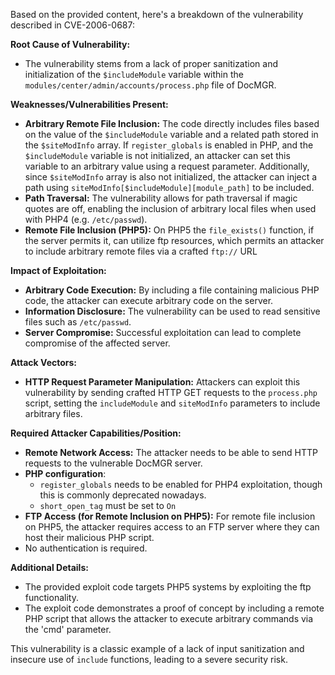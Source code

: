 Based on the provided content, here's a breakdown of the vulnerability described in CVE-2006-0687:

**Root Cause of Vulnerability:**

*   The vulnerability stems from a lack of proper sanitization and initialization of the `$includeModule` variable within the `modules/center/admin/accounts/process.php` file of DocMGR.

**Weaknesses/Vulnerabilities Present:**

*   **Arbitrary Remote File Inclusion:** The code directly includes files based on the value of the `$includeModule` variable and a related path stored in the `$siteModInfo` array. If `register_globals` is enabled in PHP, and the `$includeModule` variable is not initialized, an attacker can set this variable to an arbitrary value using a request parameter. Additionally, since `$siteModInfo` array is also not initialized, the attacker can inject a path using `siteModInfo[$includeModule][module_path]` to be included.
*   **Path Traversal:** The vulnerability allows for path traversal if magic quotes are off, enabling the inclusion of arbitrary local files when used with PHP4 (e.g. `/etc/passwd`).
*   **Remote File Inclusion (PHP5):** On PHP5 the `file_exists()` function, if the server permits it, can utilize ftp resources, which permits an attacker to include arbitrary remote files via a crafted `ftp://` URL

**Impact of Exploitation:**

*   **Arbitrary Code Execution:** By including a file containing malicious PHP code, the attacker can execute arbitrary code on the server.
*   **Information Disclosure:** The vulnerability can be used to read sensitive files such as `/etc/passwd`.
*   **Server Compromise:** Successful exploitation can lead to complete compromise of the affected server.

**Attack Vectors:**

*   **HTTP Request Parameter Manipulation:** Attackers can exploit this vulnerability by sending crafted HTTP GET requests to the `process.php` script, setting the `includeModule` and `siteModInfo` parameters to include arbitrary files.

**Required Attacker Capabilities/Position:**

*   **Remote Network Access:** The attacker needs to be able to send HTTP requests to the vulnerable DocMGR server.
*  **PHP configuration**:
   * `register_globals` needs to be enabled for PHP4 exploitation, though this is commonly deprecated nowadays.
   * `short_open_tag` must be set to `On`
*   **FTP Access (for Remote Inclusion on PHP5):** For remote file inclusion on PHP5, the attacker requires access to an FTP server where they can host their malicious PHP script.
*   No authentication is required.

**Additional Details:**

* The provided exploit code targets PHP5 systems by exploiting the ftp functionality.
*   The exploit code demonstrates a proof of concept by including a remote PHP script that allows the attacker to execute arbitrary commands via the 'cmd' parameter.

This vulnerability is a classic example of a lack of input sanitization and insecure use of `include` functions, leading to a severe security risk.
